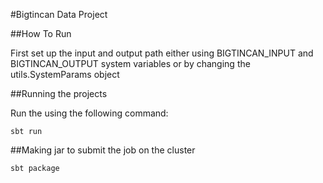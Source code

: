 #Bigtincan Data Project

##How To Run

First set up the input and output path either using BIGTINCAN_INPUT and BIGTINCAN_OUTPUT system variables or by changing the utils.SystemParams object

##Running the projects

Run the using the following command:
```
sbt run
```

##Making jar to submit the job on the cluster

```
sbt package
```
